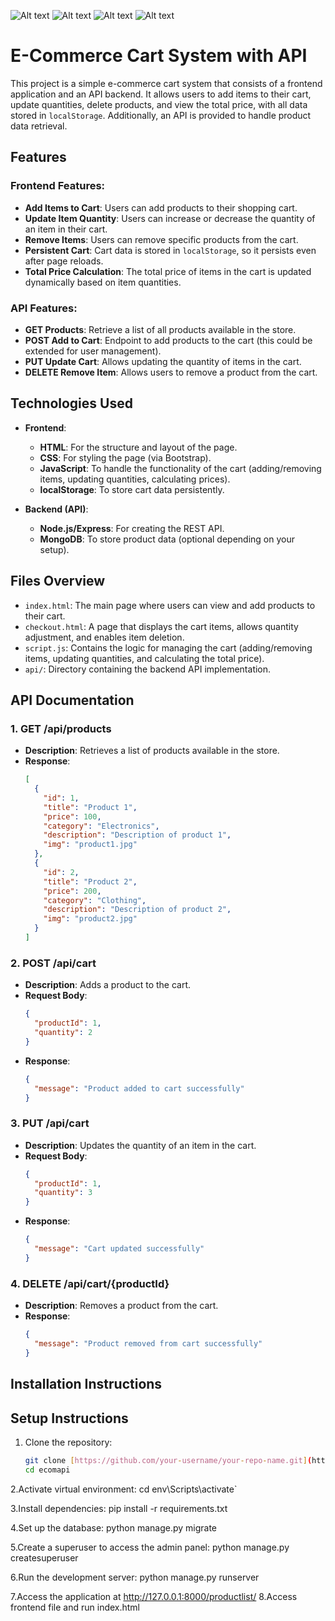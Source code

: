 ![Alt text](./abc.png)
![Alt text](./abcd.png)
![Alt text](./abcde.png)
![Alt text](./kbc.png)


# E-Commerce Cart System with API

This project is a simple e-commerce cart system that consists of a frontend application and an API backend. It allows users to add items to their cart, update quantities, delete products, and view the total price, with all data stored in `localStorage`. Additionally, an API is provided to handle product data retrieval.

## Features

### Frontend Features:
- **Add Items to Cart**: Users can add products to their shopping cart.
- **Update Item Quantity**: Users can increase or decrease the quantity of an item in their cart.
- **Remove Items**: Users can remove specific products from the cart.
- **Persistent Cart**: Cart data is stored in `localStorage`, so it persists even after page reloads.
- **Total Price Calculation**: The total price of items in the cart is updated dynamically based on item quantities.

### API Features:
- **GET Products**: Retrieve a list of all products available in the store.
- **POST Add to Cart**: Endpoint to add products to the cart (this could be extended for user management).
- **PUT Update Cart**: Allows updating the quantity of items in the cart.
- **DELETE Remove Item**: Allows users to remove a product from the cart.

## Technologies Used

- **Frontend**:
  - **HTML**: For the structure and layout of the page.
  - **CSS**: For styling the page (via Bootstrap).
  - **JavaScript**: To handle the functionality of the cart (adding/removing items, updating quantities, calculating prices).
  - **localStorage**: To store cart data persistently.

- **Backend (API)**:
  - **Node.js/Express**: For creating the REST API.
  - **MongoDB**: To store product data (optional depending on your setup).

## Files Overview

- `index.html`: The main page where users can view and add products to their cart.
- `checkout.html`: A page that displays the cart items, allows quantity adjustment, and enables item deletion.
- `script.js`: Contains the logic for managing the cart (adding/removing items, updating quantities, and calculating the total price).
- `api/`: Directory containing the backend API implementation.

## API Documentation

### 1. **GET /api/products**
   - **Description**: Retrieves a list of products available in the store.
   - **Response**:
     ```json
     [
       {
         "id": 1,
         "title": "Product 1",
         "price": 100,
         "category": "Electronics",
         "description": "Description of product 1",
         "img": "product1.jpg"
       },
       {
         "id": 2,
         "title": "Product 2",
         "price": 200,
         "category": "Clothing",
         "description": "Description of product 2",
         "img": "product2.jpg"
       }
     ]
     ```

### 2. **POST /api/cart**
   - **Description**: Adds a product to the cart.
   - **Request Body**:
     ```json
     {
       "productId": 1,
       "quantity": 2
     }
     ```
   - **Response**:
     ```json
     {
       "message": "Product added to cart successfully"
     }
     ```

### 3. **PUT /api/cart**
   - **Description**: Updates the quantity of an item in the cart.
   - **Request Body**:
     ```json
     {
       "productId": 1,
       "quantity": 3
     }
     ```
   - **Response**:
     ```json
     {
       "message": "Cart updated successfully"
     }
     ```

### 4. **DELETE /api/cart/{productId}**
   - **Description**: Removes a product from the cart.
   - **Response**:
     ```json
     {
       "message": "Product removed from cart successfully"
     }
     ```

## Installation Instructions

## Setup Instructions

1. Clone the repository:
   ```bash
   git clone [https://github.com/your-username/your-repo-name.git](https://github.com/mosfeqahamed/simple_ecommerceApi)
   cd ecomapi
   
2.Activate virtual environment:
cd env\Scripts\activate`

3.Install dependencies:
pip install -r requirements.txt

4.Set up the database:
python manage.py migrate

5.Create a superuser to access the admin panel:
python manage.py createsuperuser

6.Run the development server:
python manage.py runserver

7.Access the application at http://127.0.0.1:8000/productlist/
8.Access frontend file and run index.html

